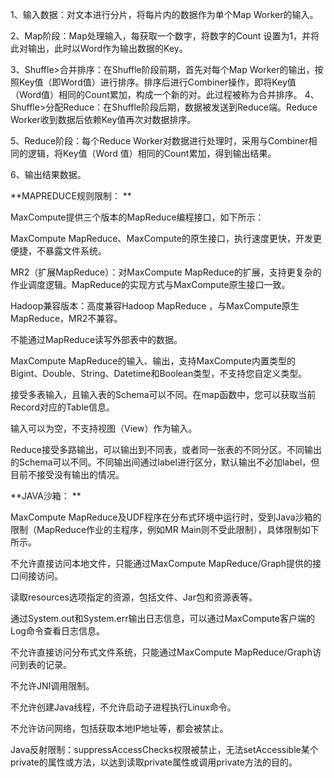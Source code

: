 1、输入数据：对文本进行分片，将每片内的数据作为单个Map Worker的输入。


2、Map阶段：Map处理输入，每获取一个数字，将数字的Count 设置为1，并将此对输出，此时以Word作为输出数据的Key。

3、Shuffle>合并排序：在Shuffle阶段前期，首先对每个Map Worker的输出，按照Key值（即Word值）进行排序。排序后进行Combiner操作，即将Key值（Word值）相同的Count累加，构成一个新的对。此过程被称为合并排序。
4、Shuffle>分配Reduce：在Shuffle阶段后期，数据被发送到Reduce端。Reduce Worker收到数据后依赖Key值再次对数据排序。

5、Reduce阶段：每个Reduce Worker对数据进行处理时，采用与Combiner相同的逻辑，将Key值（Word 值）相同的Count累加，得到输出结果。

6、输出结果数据。

**MAPREDUCE规则限制：
**

MaxCompute提供三个版本的MapReduce编程接口，如下所示：

MaxCompute MapReduce、MaxCompute的原生接口，执行速度更快，开发更便捷，不暴露文件系统。

MR2（扩展MapReduce）：对MaxCompute MapReduce的扩展，支持更复杂的作业调度逻辑。MapReduce的实现方式与MaxCompute原生接口一致。

Hadoop兼容版本：高度兼容Hadoop MapReduce ，与MaxCompute原生MapReduce，MR2不兼容。

不能通过MapReduce读写外部表中的数据。

MaxCompute MapReduce的输入、输出，支持MaxCompute内置类型的Bigint、Double、String、Datetime和Boolean类型，不支持您自定义类型。

接受多表输入，且输入表的Schema可以不同。在map函数中，您可以获取当前Record对应的Table信息。

输入可以为空，不支持视图（View）作为输入。

Reduce接受多路输出，可以输出到不同表，或者同一张表的不同分区。不同输出的Schema可以不同。不同输出间通过label进行区分，默认输出不必加label，但目前不接受没有输出的情况。


**JAVA沙箱：
**

MaxCompute MapReduce及UDF程序在分布式环境中运行时，受到Java沙箱的限制（MapReduce作业的主程序，例如MR Main则不受此限制），具体限制如下所示。

不允许直接访问本地文件，只能通过MaxCompute MapReduce/Graph提供的接口间接访问。

读取resources选项指定的资源，包括文件、Jar包和资源表等。

通过System.out和System.err输出日志信息，可以通过MaxCompute客户端的Log命令查看日志信息。

不允许直接访问分布式文件系统，只能通过MaxCompute MapReduce/Graph访问到表的记录。

不允许JNI调用限制。

不允许创建Java线程，不允许启动子进程执行Linux命令。

不允许访问网络，包括获取本地IP地址等，都会被禁止。

Java反射限制：suppressAccessChecks权限被禁止，无法setAccessible某个private的属性或方法，以达到读取private属性或调用private方法的目的。
